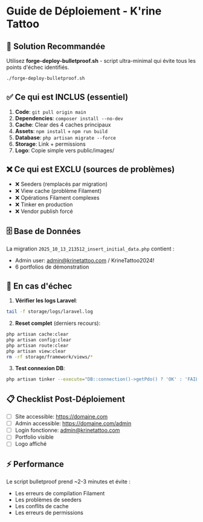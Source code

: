 # Guide de Déploiement - K'rine Tattoo

## 🎯 Solution Recommandée

Utilisez **forge-deploy-bulletproof.sh** - script ultra-minimal qui évite tous les points d'échec identifiés.

```bash
./forge-deploy-bulletproof.sh
```

## ✅ Ce qui est INCLUS (essentiel)

1. **Code**: `git pull origin main`
2. **Dependencies**: `composer install --no-dev`
3. **Cache**: Clear des 4 caches principaux
4. **Assets**: `npm install` + `npm run build`
5. **Database**: `php artisan migrate --force`
6. **Storage**: Link + permissions
7. **Logo**: Copie simple vers public/images/

## ❌ Ce qui est EXCLU (sources de problèmes)

- ❌ Seeders (remplacés par migration)
- ❌ View cache (problème Filament)  
- ❌ Opérations Filament complexes
- ❌ Tinker en production
- ❌ Vendor publish forcé

## 🗄️ Base de Données

La migration `2025_10_13_213512_insert_initial_data.php` contient :
- Admin user: admin@krinetattoo.com / KrineTattoo2024!
- 6 portfolios de démonstration

## 🚨 En cas d'échec

1. **Vérifier les logs Laravel**:
```bash
tail -f storage/logs/laravel.log
```

2. **Reset complet** (derniers recours):
```bash
php artisan cache:clear
php artisan config:clear  
php artisan route:clear
php artisan view:clear
rm -rf storage/framework/views/*
```

3. **Test connexion DB**:
```bash
php artisan tinker --execute="DB::connection()->getPdo() ? 'OK' : 'FAIL'"
```

## 📋 Checklist Post-Déploiement

- [ ] Site accessible: https://domaine.com
- [ ] Admin accessible: https://domaine.com/admin  
- [ ] Login fonctionne: admin@krinetattoo.com
- [ ] Portfolio visible
- [ ] Logo affiché

## ⚡ Performance

Le script bulletproof prend ~2-3 minutes et évite :
- Les erreurs de compilation Filament
- Les problèmes de seeders
- Les conflits de cache
- Les erreurs de permissions